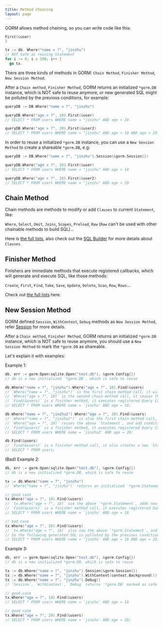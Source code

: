 ```yaml
---
title: Method Chaining
layout: page
---
```


GORM allows method chaining, so you can write code like this:

```go
First(&user)
}

tx := db. Where("name = ?", "jinzhu")
// NOT Safe as reusing Statement
for i := 0; i < 100; i++ {
  go tx.
```

There are three kinds of methods in GORM: `Chain Method`, `Finisher Method`, `New Session Method`.

After a `Chain method`, `Finisher Method`, GORM returns an initialized `*gorm.DB` instance, which is NOT safe to reuse anymore, or new generated SQL might be polluted by the previous conditions, for example:

```go
queryDB := DB.Where("name = ?", "jinzhu")

queryDB.Where("age > ?", 10).First(&user)
// SELECT * FROM users WHERE name = "jinzhu" AND age > 10

queryDB.Where("age > ?", 20).First(&user2)
// SELECT * FROM users WHERE name = "jinzhu" AND age > 10 AND age > 20
```

In order to reuse a initialized `*gorm.DB` instance, you can use a `New Session Method` to create a shareable `*gorm.DB`, e.g:

```go
queryDB := DB.Where("name = ?", "jinzhu").Session(&gorm.Session{})

queryDB.Where("age > ?", 10).First(&user)
// SELECT * FROM users WHERE name = "jinzhu" AND age > 10

queryDB.Where("age > ?", 20).First(&user2)
// SELECT * FROM users WHERE name = "jinzhu" AND age > 20
```

## Chain Method

Chain methods are methods to modify or add `Clauses` to current `Statement`, like:

`Where`, `Select`, `Omit`, `Joins`, `Scopes`, `Preload`, `Raw` (`Raw` can't be used with other chainable methods to build SQL)...

Here is [the full lists](https://github.com/go-gorm/gorm/blob/master/chainable_api.go), also check out the [SQL Builder](sql_builder.html) for more details about `Clauses`.

## <span id="finisher_method">Finisher Method</span>

Finishers are immediate methods that execute registered callbacks, which will generate and execute SQL, like those methods:

`Create`, `First`, `Find`, `Take`, `Save`, `Update`, `Delete`, `Scan`, `Row`, `Rows`...

Check out [the full lists](https://github.com/go-gorm/gorm/blob/master/finisher_api.go) here.

## <span id="goroutine_safe">New Session Method</span>

GORM defined `Session`, `WithContext`, `Debug` methods as `New Session Method`, refer [Session](session.html) for more details.

After a `Chain method`, `Finisher Method`, GORM returns an initialized `*gorm.DB` instance, which is NOT safe to reuse anymore, you should use a `New Session Method` to mark the `*gorm.DB` as shareable.

Let's explain it with examples:

Example 1:

```go
db, err := gorm.Open(sqlite.Open("test.db"), &gorm.Config{})
// db is a new initialized `*gorm.DB`, which is safe to reuse

db.Where("name = ?", "jinzhu").Where("age = ?", 18).Find(&users)
// `Where("name = ?", "jinzhu")` is the first chain method call, it will create an initialized `*gorm.DB` instance, aka `*gorm.Statement`
// `Where("age = ?", 18)` is the second chain method call, it reuses the above `*gorm.Statement`, adds new condition `age = 18` to it
// `Find(&users)` is a finisher method, it executes registered Query Callbacks, which generates and runs the following SQL:
// SELECT * FROM users WHERE name = 'jinzhu' AND age = 18;

db.Where("name = ?", "jinzhu2").Where("age = ?", 20).Find(&users)
// `Where("name = ?", "jinzhu2")` is also the first chain method call, it creates a new `*gorm.Statement`
// `Where("age = ?", 20)` reuses the above `Statement`, and add conditions to it
// `Find(&users)` is a finisher method, it executes registered Query Callbacks, generates and runs the following SQL:
// SELECT * FROM users WHERE name = 'jinzhu2' AND age = 20;

db.Find(&users)
// `Find(&users)` is a finisher method call, it also creates a new `Statement` and executes registered Query Callbacks, generates and runs the following SQL:
// SELECT * FROM users;
```

(Bad) Example 2:

```go
db, err := gorm.Open(sqlite.Open("test.db"), &gorm.Config{})
// db is a new initialized *gorm.DB, which is safe to reuse

tx := db.Where("name = ?", "jinzhu")
// `Where("name = ?", "jinzhu")` returns an initialized `*gorm.Statement` instance after chain method `Where`, which is NOT safe to reuse

// good case
tx.Where("age = ?", 18).Find(&users)
// `tx.Where("age = ?", 18)` use the above `*gorm.Statement`, adds new condition to it
// `Find(&users)` is a finisher method call, it executes registered Query Callbacks, generates and runs the following SQL:
// SELECT * FROM users WHERE name = 'jinzhu' AND age = 18

// bad case
tx.Where("age = ?", 28).Find(&users)
// `tx.Where("age = ?", 18)` also use the above `*gorm.Statement`, and keep adding conditions to it
// So the following generated SQL is polluted by the previous conditions:
// SELECT * FROM users WHERE name = 'jinzhu' AND age = 18 AND age = 28;
```

Example 3:

```go
db, err := gorm.Open(sqlite.Open("test.db"), &gorm.Config{})
// db is a new initialized *gorm.DB, which is safe to reuse

tx := db.Where("name = ?", "jinzhu").Session(&gorm.Session{})
tx := db.Where("name = ?", "jinzhu").WithContext(context.Background())
tx := db.Where("name = ?", "jinzhu").Debug()
// `Session`, `WithContext`, `Debug` returns `*gorm.DB` marked as safe to reuse, newly initialized `*gorm.Statement` based on it keeps current conditions

// good case
tx.Where("age = ?", 18).Find(&users)
// SELECT * FROM users WHERE name = 'jinzhu' AND age = 18

// good case
tx.Where("age = ?", 28).Find(&users)
// SELECT * FROM users WHERE name = 'jinzhu' AND age = 28;
```
